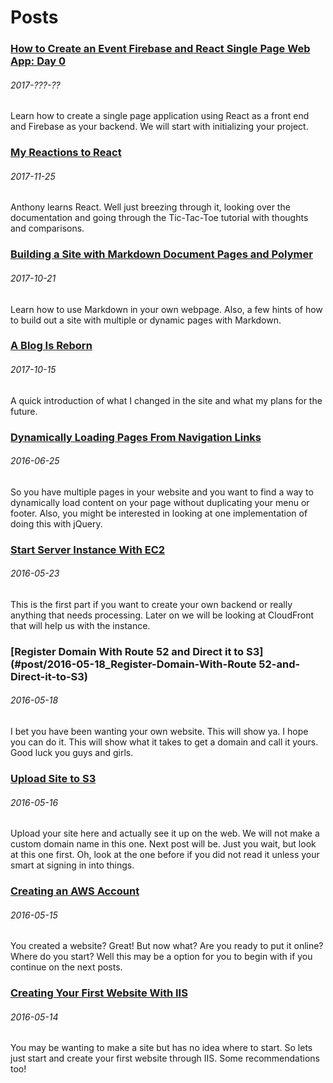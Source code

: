 # Posts

### [How to Create an Event Firebase and React Single Page Web App: Day 0](#post/2017-_How-to-Create-an-Event-Firebase-and-React-Single-Page-Web-App-Day0)
###### 2017-???-??
Learn how to create a single page application using React as a front end and Firebase as your backend. We will start with initializing your project.

### [My Reactions to React](#post/2017-11-25_My-Reactions-to-React)
###### 2017-11-25
Anthony learns React. Well just breezing through it, looking over the documentation and going through the Tic-Tac-Toe tutorial with thoughts and comparisons.

### [Building a Site with Markdown Document Pages and Polymer](#post/2017-10-21_Building-a-Site-with-Markdown-Document-Pages-and-Polymer)
###### 2017-10-21
Learn how to use Markdown in your own webpage. Also, a few hints of how to build out a site with multiple or dynamic pages with Markdown.

### [A Blog Is Reborn](#post/2017-10-15_A-Blog-Is-Reborn)
###### 2017-10-15
A quick introduction of what I changed in the site and what my plans for the future.

### [Dynamically Loading Pages From Navigation Links](#post/2016-06-25_Dynamically-Loading-Pages-From-Navigation-Links)
###### 2016-06-25
So you have multiple pages in your website and you want to find a way to dynamically load content on your page without duplicating your menu or footer. Also, you might be interested in looking at one implementation of doing this with jQuery.

### [Start Server Instance With EC2](#post/2016-05-23_Start-Server-Instance-With-EC2)
###### 2016-05-23
This is the first part if you want to create your own backend or really anything that needs processing. Later on we will be looking at CloudFront that will help us with the instance.

### [Register Domain With Route 52 and Direct it to S3](#post/2016-05-18_Register-Domain-With-Route 52-and-Direct-it-to-S3)
###### 2016-05-18
I bet you have been wanting your own website. This will show ya. I hope you can do it. This will show what it takes to get a domain and call it yours. Good luck you guys and girls.

### [Upload Site to S3](#post/2016-05-16_Upload-Site-to-S3)
###### 2016-05-16
Upload your site here and actually see it up on the web. We will not make a custom domain name in this one. Next post will be. Just you wait, but look at this one first. Oh, look at the one before if you did not read it unless your smart at signing in into things.

### [Creating an AWS Account](#post/2016-05-15_Creating-an-AWS-Account)
###### 2016-05-15
You created a website? Great! But now what? Are you ready to put it online? Where do you start? Well this may be a option for you to begin with if you continue on the next posts.

### [Creating Your First Website With IIS](#post/2016-05-14_Creating-Your-First-Website-With-IIS)
###### 2016-05-14
You may be wanting to make a site but has no idea where to start. So lets just start and create your first website through IIS. Some recommendations too!
